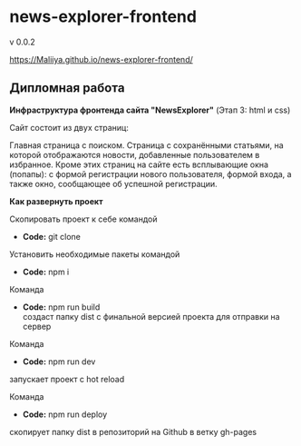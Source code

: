# news-explorer-frontend

v 0.0.2

https://Maliiya.github.io/news-explorer-frontend/

## Дипломная работа

**Инфраструктура фронтенда сайта "NewsExplorer"**
(Этап 3: html и css)

Сайт состоит из двух страниц:

Главная страница с поиском.
Страница с сохранёнными статьями, на которой отображаются новости, добавленные пользователем в избранное.
Кроме этих страниц на сайте есть всплывающие окна (попапы):
с формой регистрации нового пользователя, формой входа, а также окно, сообщающее об успешной регистрации.


**Как развернуть проект**

Скопировать проект к себе командой 

* **Code:** git clone <br />

Установить необходимые пакеты командой 

* **Code:** npm i <br />

Команда 

* **Code:** npm run build  <br />
создаст папку dist с финальной версией проекта для отправки на сервер

Команда 

* **Code:** npm run dev  <br />

запускает проект с hot reload

Команда 

* **Code:** npm run deploy  <br />

скопирует папку dist в репозиторий на Github в ветку gh-pages
